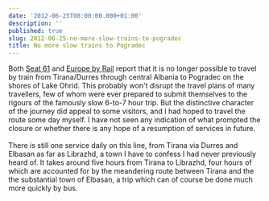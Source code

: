```yaml
---
date: '2012-06-25T08:00:00.000+01:00'
description: ''
published: true
slug: 2012-06-25-no-more-slow-trains-to-pogradec
title: No more slow trains to Pogradec
---
```


Both <a href="http://www.seat61.com/Albania.htm">Seat 61</a>&nbsp;and <a href="http://www.europebyrail.eu/no-trains-to-lake-ohrid">Europe by Rail</a>&nbsp;report that it is no longer possible to travel by train from Tirana/Durres through central Albania to Pogradec on the shores of Lake Ohrid. This probably won't disrupt the travel plans of many travellers, few of whom were ever prepared to submit themselves to the rigours of the famously slow 6-to-7 hour trip. But the distinctive character of the journey did appeal to some visitors, and I had hoped to travel the route some day myself. I have not seen any indication of what prompted the closure or whether there is any hope of a resumption of services in future.<br />
<br />
There is still one service daily on this line, from Tirana via Durres and Elbasan as far as Librazhd, a town I have to confess I had never previously heard of. It takes around five hours from Tirana to Librazhd, four hours of which are accounted for by the meandering route between Tirana and the the substantial town of Elbasan, a trip which can of course be done much more quickly by bus.<br />
<br />
<br />